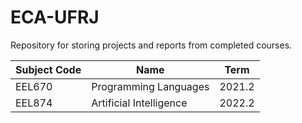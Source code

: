 # ECA-UFRJ
Repository for storing projects and reports from completed courses.


| Subject Code | Name | Term |
| --- | --- | --- |
| EEL670 | Programming Languages | 2021.2 |
| EEL874 | Artificial Intelligence | 2022.2 |
